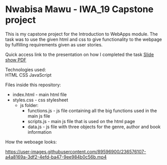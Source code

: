 <h1>Nwabisa Mawu - IWA_19 Capstone project</h1>

This is my capstone project for the Introduction to WebApps module.
The task was to use the given html and css to give functionality to the webpage
by fulfilling requirements given as user stories.

Quick access link to the presentation on how I completed the task
<a href="#">Slide show PDF</a>

Technologies used:   
HTML
CSS
JavaScript

Files inside this repository:
- index.html - main html file
- styles.css - css stylesheet
  - js folder: 
    - functions.js - js file containing all the big functions used in the main js file
    - scripts.js - main js file that is used on the html page
    - data.js - js file with three objects for the genre, author and book information

How the weboage looks:

https://user-images.githubusercontent.com/89596900/236576107-a4a8169a-3df2-4efd-ba47-9ee984b0c56b.mp4





